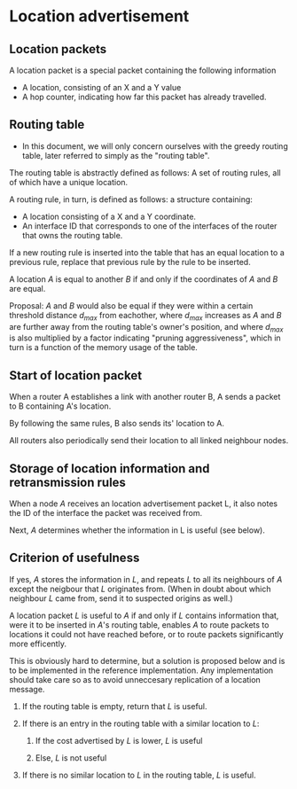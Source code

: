# Location advertisement

## Location packets

A location packet is a special packet containing the following information

* A location, consisting of an X and a Y value
* A hop counter, indicating how far this packet has already travelled.

## Routing table

* In this document, we will only concern ourselves with the greedy routing table, later referred to simply as the
"routing table".

The routing table is abstractly defined as follows: A set of routing rules, all of which have a unique location.

A routing rule, in turn, is defined as follows: a structure containing:
 * A location consisting of a X and a Y coordinate.
 * An interface ID that corresponds to one of the interfaces of the router that owns the routing table.

If a new routing rule is inserted into the table that has an equal location to a previous rule, replace that
previous rule by the rule to be inserted.

A location *A* is equal to another *B* if and only if the coordinates of *A* and *B* are equal.

Proposal: *A* and *B* would also be equal if they were within a certain threshold distance *d<sub>max</sub>*
from eachother, where *d<sub>max</sub>* increases as *A* and *B* are further away from the routing table's owner's position,
and where *d<sub>max</sub>* is also multiplied by a factor indicating "pruning aggressiveness", which in turn is a function
of the memory usage of the table.

## Start of location packet

When a router A establishes a link with another router B, A sends a packet to B containing A's location.

By following the same rules, B also sends its' location to A.

All routers also periodically send their location to all linked neighbour nodes.

## Storage of location information and retransmission rules

When a node *A* receives an location advertisement packet L, it also notes the ID of the interface the packet was
received from.

Next, *A* determines whether the information in L is useful (see below).

## Criterion of usefulness

If yes, *A* stores the information in *L*, and repeats *L* to all its neighbours of *A* except the neigbour that *L*
originates from. (When in doubt about which neighbour *L* came from, send it to suspected origins as well.)

A location packet *L* is useful to *A* if and only if *L* contains information that, were it to be inserted in
*A*'s routing table, enables *A* to route packets to locations it could not have reached before, or to route
packets significantly more efficently.
 
This is obviously hard to determine, but a solution is proposed below and is to be implemented in the reference implementation.
Any implementation should take care so as to avoid unneccesary replication of a location message.

1. If the routing table is empty, return that *L* is useful.

1. If there is an entry in the routing table with a similar location to *L*:

    1. If the cost advertised by *L* is lower, *L* is useful

    2. Else, *L* is not useful

1. If there is no similar location to *L* in the routing table, *L* is useful.
